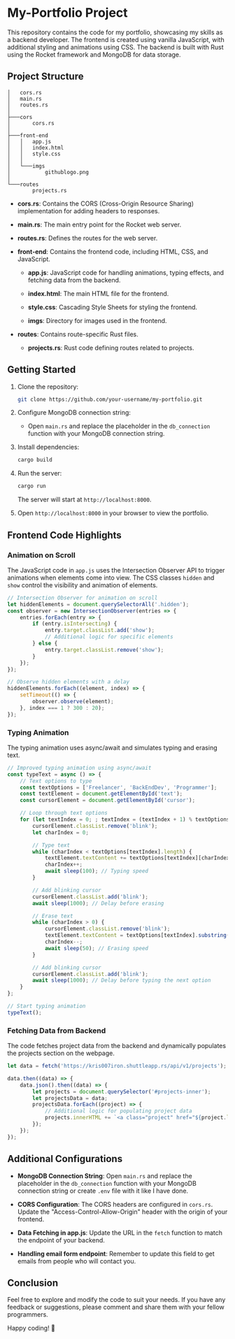 # My-Portfolio Project

This repository contains the code for my portfolio, showcasing my skills as a backend developer. The frontend is created using vanilla JavaScript, with additional styling and animations using CSS. The backend is built with Rust using the Rocket framework and MongoDB for data storage.

## Project Structure

```plaintext
│   cors.rs
│   main.rs
│   routes.rs
│
├───cors
│       cors.rs
│
├───front-end
│   │   app.js
│   │   index.html
│   │   style.css
│   │
│   └───imgs
│           githublogo.png
│
└───routes
        projects.rs
```

- **cors.rs**: Contains the CORS (Cross-Origin Resource Sharing) implementation for adding headers to responses.

- **main.rs**: The main entry point for the Rocket web server.

- **routes.rs**: Defines the routes for the web server.

- **front-end**: Contains the frontend code, including HTML, CSS, and JavaScript.

  - **app.js**: JavaScript code for handling animations, typing effects, and fetching data from the backend.

  - **index.html**: The main HTML file for the frontend.

  - **style.css**: Cascading Style Sheets for styling the frontend.

  - **imgs**: Directory for images used in the frontend.

- **routes**: Contains route-specific Rust files.

  - **projects.rs**: Rust code defining routes related to projects.

## Getting Started

1. Clone the repository:

   ```bash
   git clone https://github.com/your-username/my-portfolio.git
   ```

2. Configure MongoDB connection string:

   - Open `main.rs` and replace the placeholder in the `db_connection` function with your MongoDB connection string.

3. Install dependencies:

   ```bash
   cargo build
   ```

4. Run the server:

   ```bash
   cargo run
   ```

   The server will start at `http://localhost:8000`.

5. Open `http://localhost:8000` in your browser to view the portfolio.

## Frontend Code Highlights

### Animation on Scroll

The JavaScript code in `app.js` uses the Intersection Observer API to trigger animations when elements come into view. The CSS classes `hidden` and `show` control the visibility and animation of elements.

```javascript
// Intersection Observer for animation on scroll
let hiddenElements = document.querySelectorAll('.hidden');
const observer = new IntersectionObserver(entries => {
    entries.forEach(entry => {
        if (entry.isIntersecting) {
            entry.target.classList.add('show');
            // Additional logic for specific elements
        } else {
            entry.target.classList.remove('show');
        }
    });
});

// Observe hidden elements with a delay
hiddenElements.forEach((element, index) => {
    setTimeout(() => {
        observer.observe(element);
    }, index === 1 ? 300 : 20);
});
```

### Typing Animation

The typing animation uses async/await and simulates typing and erasing text.

```javascript
// Improved typing animation using async/await
const typeText = async () => {
    // Text options to type
    const textOptions = ['Freelancer', 'BackEndDev', 'Programmer'];
    const textElement = document.getElementById('text');
    const cursorElement = document.getElementById('cursor');

    // Loop through text options
    for (let textIndex = 0; ; textIndex = (textIndex + 1) % textOptions.length) {
        cursorElement.classList.remove('blink');
        let charIndex = 0;

        // Type text
        while (charIndex < textOptions[textIndex].length) {
            textElement.textContent += textOptions[textIndex][charIndex];
            charIndex++;
            await sleep(100); // Typing speed
        }

        // Add blinking cursor
        cursorElement.classList.add('blink');
        await sleep(1000); // Delay before erasing

        // Erase text
        while (charIndex > 0) {
            cursorElement.classList.remove('blink');
            textElement.textContent = textOptions[textIndex].substring(0, charIndex - 1);
            charIndex--;
            await sleep(50); // Erasing speed
        }

        // Add blinking cursor
        cursorElement.classList.add('blink');
        await sleep(1000); // Delay before typing the next option
    }
};

// Start typing animation
typeText();
```

### Fetching Data from Backend

The code fetches project data from the backend and dynamically populates the projects section on the webpage.

```javascript
let data = fetch('https://kris007iron.shuttleapp.rs/api/v1/projects');

data.then((data) => {
    data.json().then((data) => {
        let projects = document.querySelector('#projects-inner');
        let projectsData = data;
        projectsData.forEach((project) => {
            // Additional logic for populating project data
            projects.innerHTML += `<a class="project" href="${project.link}">${project.title}</a>`;
        });
    });
});
```

## Additional Configurations

- **MongoDB Connection String**: Open `main.rs` and replace the placeholder in the `db_connection` function with your MongoDB connection string or create `.env` file with it like I have done.

- **CORS Configuration**: The CORS headers are configured in `cors.rs`. Update the "Access-Control-Allow-Origin" header with the origin of your frontend.

- **Data Fetching in app.js**: Update the URL in the `fetch` function to match the endpoint of your backend.

-  **Handling email form endpoint**: Remember to update this field to get emails from people who will contact you.

## Conclusion

Feel free to explore and modify the code to suit your needs. If you have any feedback or suggestions, please comment and share them with your fellow programmers.

Happy coding! 🚀
